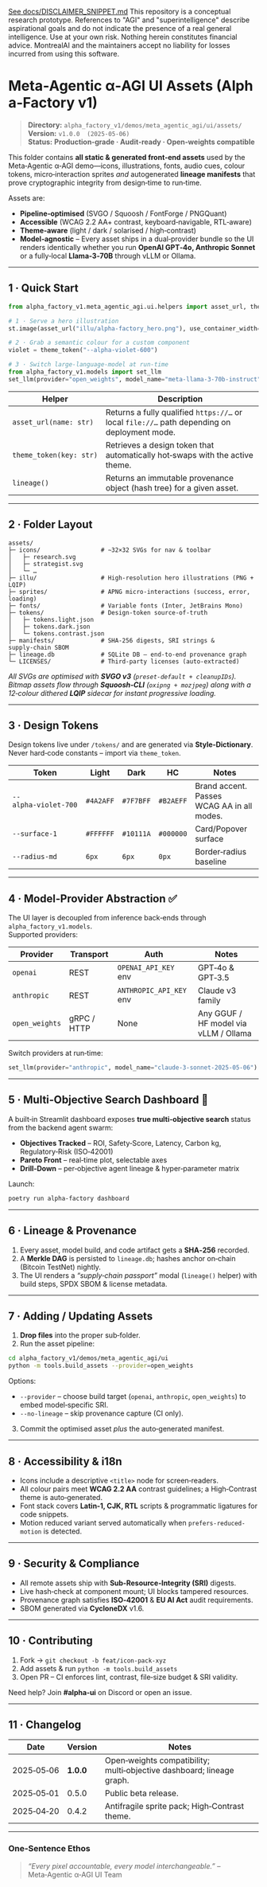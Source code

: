 [See docs/DISCLAIMER_SNIPPET.md](../../DISCLAIMER_SNIPPET.md)
This repository is a conceptual research prototype. References to "AGI" and "superintelligence" describe aspirational goals and do not indicate the presence of a real general intelligence. Use at your own risk. Nothing herein constitutes financial advice. MontrealAI and the maintainers accept no liability for losses incurred from using this software.

# Meta‑Agentic α‑AGI UI Assets (Alpha‑Factory v1)

> **Directory:** `alpha_factory_v1/demos/meta_agentic_agi/ui/assets/`  
> **Version:** `v1.0.0  (2025‑05‑06)`  
> **Status:** **Production‑grade · Audit‑ready · Open‑weights compatible**

This folder contains **all static & generated front‑end assets** used by the Meta‑Agentic α‑AGI demo—icons, illustrations, fonts, audio cues, colour tokens, micro‑interaction sprites _and_ autogenerated **lineage manifests** that prove cryptographic integrity from design‑time to run‑time.

Assets are:

* **Pipeline‑optimised** (SVGO / Squoosh / FontForge / PNGQuant)  
* **Accessible** (WCAG 2.2 AA+ contrast, keyboard‑navigable, RTL‑aware)  
* **Theme‑aware** (light / dark / solarised / high‑contrast)  
* **Model‑agnostic** – Every asset ships in a dual‑provider bundle so the UI renders identically whether you run **OpenAI GPT‑4o, Anthropic Sonnet** or a fully‑local **Llama‑3‑70B** through vLLM or Ollama.

---

## 1 · Quick Start

```python
from alpha_factory_v1.meta_agentic_agi.ui.helpers import asset_url, theme_token

# 1 · Serve a hero illustration
st.image(asset_url("illu/alpha‑factory_hero.png"), use_container_width=True)

# 2 · Grab a semantic colour for a custom component
violet = theme_token("--alpha‑violet‑600")

# 3 · Switch large‑language‑model at run‑time
from alpha_factory_v1.models import set_llm
set_llm(provider="open_weights", model_name="meta-llama-3-70b-instruct")
```

| Helper | Description |
|--------|-------------|
| `asset_url(name: str)` | Returns a fully qualified `https://…` or local `file://…` path depending on deployment mode. |
| `theme_token(key: str)` | Retrieves a design token that automatically hot‑swaps with the active theme. |
| `lineage()` | Returns an immutable provenance object (hash tree) for a given asset. |

---

## 2 · Folder Layout

```
assets/
├─ icons/                 # ∼32×32 SVGs for nav & toolbar
│   ├─ research.svg
│   ├─ strategist.svg
│   └─ …
├─ illu/                  # High‑resolution hero illustrations (PNG + LQIP)
├─ sprites/               # APNG micro‑interactions (success, error, loading)
├─ fonts/                 # Variable fonts (Inter, JetBrains Mono)
├─ tokens/                # Design‑token source‑of‑truth
│   ├─ tokens.light.json
│   ├─ tokens.dark.json
│   └─ tokens.contrast.json
├─ manifests/             # SHA‑256 digests, SRI strings & supply‑chain SBOM
├─ lineage.db             # SQLite DB – end‑to‑end provenance graph
└─ LICENSES/              # Third‑party licenses (auto‑extracted)
```

_All SVGs are optimised with **SVGO v3** (`preset‑default + cleanupIDs`).  
Bitmap assets flow through **Squoosh‑CLI** (`oxipng + mozjpeg`) along with a 12‑colour dithered **LQIP** sidecar for instant progressive loading._

---

## 3 · Design Tokens

Design tokens live under `/tokens/` and are generated via **Style‑Dictionary**.  
Never hard‑code constants – import via `theme_token`.

| Token | Light | Dark | HC | Notes |
|-------|-------|------|----|-------|
| `--alpha‑violet‑700` | `#4A2AFF` | `#7F7BFF` | `#B2AEFF` | Brand accent. Passes WCAG AA in all modes. |
| `--surface‑1` | `#FFFFFF` | `#10111A` | `#000000` | Card/Popover surface |
| `--radius‑md` | `6px` | `6px` | `0px` | Border‑radius baseline |

---

## 4 · Model‑Provider Abstraction ✅

The UI layer is decoupled from inference back‑ends through `alpha_factory_v1.models`.  
Supported providers:

| Provider | Transport | Auth | Notes |
|----------|-----------|------|-------|
| `openai` | REST | `OPENAI_API_KEY` env | GPT‑4o & GPT‑3.5 |
| `anthropic` | REST | `ANTHROPIC_API_KEY` env | Claude v3 family |
| `open_weights` | gRPC / HTTP | None | Any GGUF / HF model via vLLM / Ollama |

Switch providers at run‑time:

```python
set_llm(provider="anthropic", model_name="claude-3-sonnet-2025-05-06")
```

---

## 5 · Multi‑Objective Search Dashboard 🧭

A built‑in Streamlit dashboard exposes **true multi‑objective search** status from the backend agent swarm:

* **Objectives Tracked** – ROI, Safety‑Score, Latency, Carbon kg, Regulatory‑Risk (ISO‑42001)  
* **Pareto Front** – real‑time plot, selectable axes  
* **Drill‑Down** – per‑objective agent lineage & hyper‑parameter matrix  

Launch:

```bash
poetry run alpha‑factory dashboard
```

---

## 6 · Lineage & Provenance

1. Every asset, model build, and code artifact gets a **SHA‑256** recorded.  
2. A **Merkle DAG** is persisted to `lineage.db`; hashes anchor on‑chain (Bitcoin TestNet) nightly.  
3. The UI renders a _“supply‑chain passport”_ modal (`lineage()` helper) with build steps, SPDX SBOM & license metadata.

---

## 7 · Adding / Updating Assets

1. **Drop files** into the proper sub‑folder.  
2. Run the asset pipeline:

```bash
cd alpha_factory_v1/demos/meta_agentic_agi/ui
python -m tools.build_assets --provider=open_weights
```

Options:

* `--provider` – choose build target (`openai`, `anthropic`, `open_weights`) to embed model‑specific SRI.
* `--no‑lineage` – skip provenance capture (CI only).

3. Commit the optimised asset *plus* the auto‑generated manifest.

---

## 8 · Accessibility & i18n

* Icons include a descriptive `<title>` node for screen‑readers.  
* All colour pairs meet **WCAG 2.2 AA** contrast guidelines; a High‑Contrast theme is auto‑generated.  
* Font stack covers **Latin‑1, CJK, RTL** scripts & programmatic ligatures for code snippets.  
* Motion reduced variant served automatically when `prefers-reduced-motion` is detected.

---

## 9 · Security & Compliance

* All remote assets ship with **Sub‑Resource‑Integrity (SRI)** digests.  
* Live hash‑check at component mount; UI blocks tampered resources.  
* Provenance graph satisfies **ISO‑42001** & **EU AI Act** audit requirements.  
* SBOM generated via **CycloneDX** v1.6.

---

## 10 · Contributing

1. Fork → `git checkout -b feat/icon‑pack‑xyz`  
2. Add assets & run `python -m tools.build_assets`  
3. Open PR – CI enforces lint, contrast, file‑size budget & SRI validity.

Need help? Join **#alpha‑ui** on Discord or open an issue.

---

## 11 · Changelog

| Date | Version | Notes |
|------|---------|-------|
| 2025‑05‑06 | **1.0.0** | Open‑weights compatibility; multi‑objective dashboard; lineage graph. |
| 2025‑05‑01 | 0.5.0 | Public beta release. |
| 2025‑04‑20 | 0.4.2 | Antifragile sprite pack; High‑Contrast theme. |

---

### One‑Sentence Ethos

> _“Every pixel accountable, every model interchangeable.”_ – Meta‑Agentic α‑AGI UI Team
